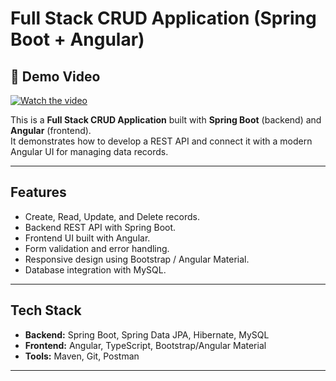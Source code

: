 #  Full Stack CRUD Application (Spring Boot + Angular)
## 🎥 Demo Video
[![Watch the video](https://img.youtube.com/vi/YOUTUBE_ID/0.jpg)](https://github.com/nourElbassuny/Full-Stack-Crud-Project/blob/main/demo.mp4)




This is a **Full Stack CRUD Application** built with **Spring Boot** (backend) and **Angular** (frontend).  
It demonstrates how to develop a REST API and connect it with a modern Angular UI for managing data records.

---

##  Features
- Create, Read, Update, and Delete records.
- Backend REST API with Spring Boot.
- Frontend UI built with Angular.
- Form validation and error handling.
- Responsive design using Bootstrap / Angular Material.
- Database integration with MySQL.

---

##  Tech Stack
- **Backend:** Spring Boot, Spring Data JPA, Hibernate, MySQL  
- **Frontend:** Angular, TypeScript, Bootstrap/Angular Material  
- **Tools:** Maven, Git, Postman  

---
